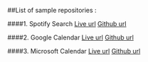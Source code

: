##List of sample repositories :

####1. Spotify Search
    [Live url](https://pages.github.com/)
    [Github url](https://pages.github.com/)
    
####2. Google Calendar
    [Live url](https://pages.github.com/)
    [Github url](https://pages.github.com/)

####3. Microsoft Calendar
    [Live url](https://pages.github.com/)
    [Github url](https://pages.github.com/)

